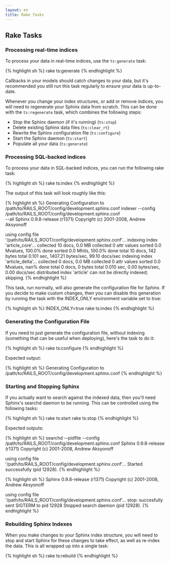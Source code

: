 ```yaml
---
layout: en
title: Rake Tasks
---
```


## Rake Tasks

### Processing real-time indices

To process your data in real-time indices, use the `ts:generate` task:

{% highlight sh %}
rake ts:generate
{% endhighlight %}

Callbacks in your models should catch changes to your data, but it's recommended you still run this task regularly to ensure your data is up-to-date.

Whenever you change your index structures, or add or remove indices, you will need to regenerate your Sphinx data from scratch. This can be done with the `ts:regenerate` task, which combines the following steps:

* Stop the Sphinx daemon (if it's running) (`ts:stop`)
* Delete existing Sphinx data files (`ts:clear_rt`)
* Rewrite the Sphinx configuration file (`ts:configure`)
* Start the Sphinx daemon (`ts:start`)
* Populate all your data (`ts:generate`)

### Processing SQL-backed indices

To process your data in SQL-backed indices, you can run the following rake task:

{% highlight sh %}
rake ts:index
{% endhighlight %}

The output of this task will look roughly like this:

{% highlight sh %}
Generating Configuration to \
  /path/to/RAILS_ROOT/config/development.sphinx.conf
indexer --config /path/to/RAILS_ROOT/config/development.sphinx.conf \
  --all
Sphinx 0.9.8-release (r1371)
Copyright (c) 2001-2008, Andrew Aksyonoff

using config file \
  '/path/to/RAILS_ROOT/config/development.sphinx.conf'...
indexing index 'article_core'...
collected 10 docs, 0.0 MB
collected 0 attr values
sorted 0.0 Mvalues, 100.0% done
sorted 0.0 Mhits, 100.0% done
total 10 docs, 142 bytes
total 0.101 sec, 1407.21 bytes/sec, 99.10 docs/sec
indexing index 'article_delta'...
collected 0 docs, 0.0 MB
collected 0 attr values
sorted 0.0 Mvalues, nan% done
total 0 docs, 0 bytes
total 0.010 sec, 0.00 bytes/sec, 0.00 docs/sec
distributed index 'article' can not be directly indexed; skipping.
{% endhighlight %}

This task, run normally, will also generate the configuration file for Sphinx. If you decide to make custom changes, then you can disable this generation by running the task with the INDEX_ONLY environment variable set to true:

{% highlight sh %}
INDEX_ONLY=true rake ts:index
{% endhighlight %}

### Generating the Configuration File

If you need to just generate the configuration file, without indexing (something that can be useful when deploying), here's the task to do it:

{% highlight sh %}
rake ts:configure
{% endhighlight %}

Expected output:

{% highlight sh %}
Generating Configuration to \
  /path/to/RAILS_ROOT/config/development.sphinx.conf
{% endhighlight %}

### Starting and Stopping Sphinx

If you actually want to search against the indexed data, then you'll need Sphinx's searchd daemon to be running. This can be controlled using the following tasks:

{% highlight sh %}
rake ts:start
rake ts:stop
{% endhighlight %}

Expected outputs:

{% highlight sh %}
searchd --pidfile --config \
  /path/to/RAILS_ROOT/config/development.sphinx.conf
Sphinx 0.9.8-release (r1371)
Copyright (c) 2001-2008, Andrew Aksyonoff

using config file \
  '/path/to/RAILS_ROOT/config/development.sphinx.conf'...
Started successfully (pid 12928).
{% endhighlight %}

{% highlight sh %}
Sphinx 0.9.8-release (r1371)
Copyright (c) 2001-2008, Andrew Aksyonoff

using config file \
  '/path/to/RAILS_ROOT/config/development.sphinx.conf'...
stop: succesfully sent SIGTERM to pid 12928
Stopped search daemon (pid 12928).
{% endhighlight %}

### Rebuilding Sphinx Indexes

When you make changes to your Sphinx index structure, you will need to stop and start Sphinx for these changes to take effect, as well as re-index the data. This is all wrapped up into a single task:

{% highlight sh %}
rake ts:rebuild
{% endhighlight %}
